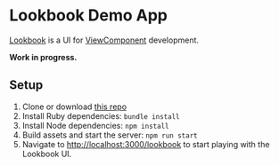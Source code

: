 # Lookbook Demo App

[Lookbook](https://github.com/allmarkedup/lookbook) is a UI for [ViewComponent](https://viewcomponent.org/) development.

**Work in progress.**

## Setup

1. Clone or download [this repo](https://github.com/allmarkedup/lookbook-demo)
2. Install Ruby dependencies: `bundle install`
3. Install Node dependencies: `npm install`
4. Build assets and start the server: `npm run start`
5. Navigate to [http://localhost:3000/lookbook](http://localhost:3000/lookbook) to start playing with the Lookbook UI.
